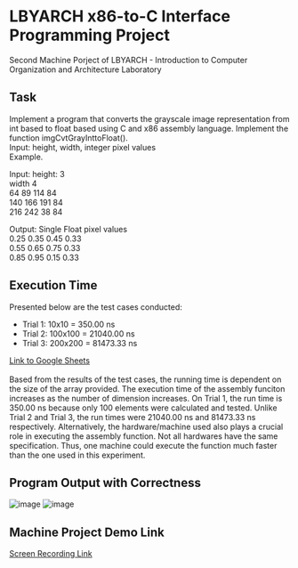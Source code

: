 # LBYARCH x86-to-C Interface Programming Project
Second Machine Porject of LBYARCH - Introduction to Computer Organization and Architecture Laboratory

## Task
Implement a program that converts the grayscale image representation from int based to float based using C and x86 assembly language. Implement the function imgCvtGrayInttoFloat(). <br>
Input: height, width, integer pixel values <br>
Example. <br>

Input:
height: 3 <br>
width 4 <br>
64 89 114 84 <br>
140 166 191 84 <br>
216 242 38 84 <br>

Output: Single Float pixel values <br>
0.25 0.35 0.45 0.33 <br>
0.55 0.65 0.75 0.33 <br>
0.85 0.95 0.15 0.33 <br>

## Execution Time
Presented below are the test cases conducted:
- Trial 1: 10x10 = 350.00 ns
- Trial 2: 100x100 = 21040.00 ns
- Trial 3: 200x200 = 81473.33 ns <br>

[Link to Google Sheets](https://docs.google.com/spreadsheets/d/1s2xqv6Z_rnFvH23ZUPOAHCQCIYrCsRUNOafY2DUJivo/edit?usp=sharing) <br><br>
Based from the results of the test cases, the running time is dependent on the size of the array provided. The execution time of the assembly funciton increases as the number of dimension increases. On Trial 1, the run time is 350.00 ns because only 100 elements were calculated and tested. Unlike Trial 2 and Trial 3, the run times were 21040.00 ns and 81473.33 ns respectively. Alternatively, the hardware/machine used also plays a crucial role in executing the assembly function. Not all hardwares have the same specification. Thus, one machine could execute the function much faster than the one used in this experiment.

## Program Output with Correctness
![image](https://github.com/user-attachments/assets/f8f36938-8227-4ca5-9dad-7958ec95177e)
![image](https://github.com/user-attachments/assets/3cd62985-0364-44fa-bfc4-de64d5327270)

## Machine Project Demo Link
[Screen Recording Link](https://drive.google.com/file/d/1a-MXx7JWJJdzJK2obzg5uZVvAHgkFuTz/view?usp=sharing)
